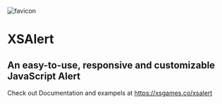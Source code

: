 ![favicon](https://user-images.githubusercontent.com/39766031/170672734-5298f45a-59a2-4a50-a17e-9da887f94ff9.png)
# XSAlert

## An easy-to-use, responsive and customizable JavaScript Alert

Check out Documentation and exampels at https://xsgames.co/xsalert

